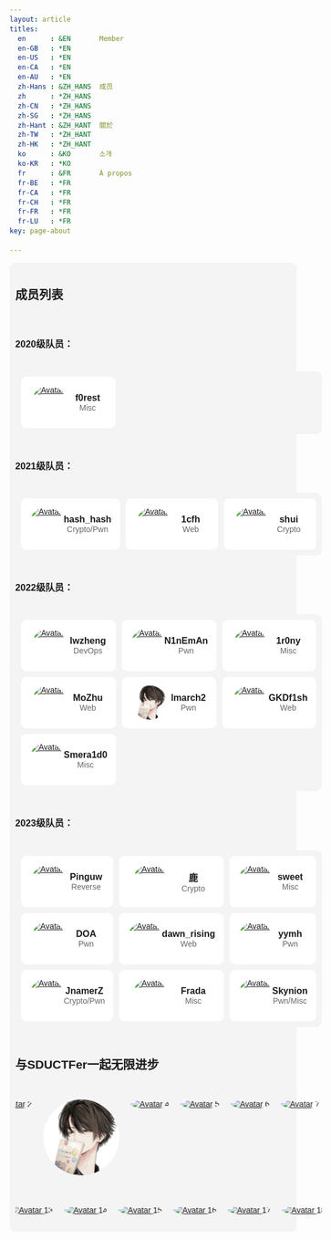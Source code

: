 ```yaml
---
layout: article
titles:
  en      : &EN       Member
  en-GB   : *EN
  en-US   : *EN
  en-CA   : *EN
  en-AU   : *EN
  zh-Hans : &ZH_HANS  成员
  zh      : *ZH_HANS
  zh-CN   : *ZH_HANS
  zh-SG   : *ZH_HANS
  zh-Hant : &ZH_HANT  關於
  zh-TW   : *ZH_HANT
  zh-HK   : *ZH_HANT
  ko      : &KO       소개
  ko-KR   : *KO
  fr      : &FR       À propos
  fr-BE   : *FR
  fr-CA   : *FR
  fr-CH   : *FR
  fr-FR   : *FR
  fr-LU   : *FR
key: page-about

---
```

<div class="container">
  <h2>成员列表</h2>
  <h3>2020级队员：</h3>
  <div class="member-list">
    <div class="member">
        <a href="https://silence-forest-sf.github.io/" target="_blank">
            <div class="avatar">
                <img src="https://s2.loli.net/2024/06/07/HaRXKLcMOr8WYGt.jpg" alt="Avatar">
            </div>
        </a>
        <div class="info">
            <div class="name">f0rest</div>
            <div class="description">Misc</div>
        </div>
    </div>
    
  </div>
  <h3>2021级队员：</h3>
  <div class="member-list">
    <div class="member">
        <a href="https://r3t2b3d.github.io" target="_blank">
            <div class="avatar">
                <img src="https://picture-1311455354.cos.ap-shanghai.myqcloud.com/img/b_7e7ccb7a6d5c480da999811826299e2f.jpg" alt="Avatar">
            </div>
        </a>
        <div class="info">
            <div class="name">hash_hash</div>
            <div class="description">Crypto/Pwn</div>
        </div>
    </div>
    <div class="member">
        <a href="https://ch31sbest.github.io/" target="_blank">
            <div class="avatar">
                <img src="https://ch31sbest.github.io/images/tou.jpg" alt="Avatar">
            </div>
        </a>
        <div class="info">
            <div class="name">1cfh</div>
            <div class="description">Web</div>
        </div>
    </div>
    <div class="member">
        <a href="" target="_blank">
            <div class="avatar">
                <img src="https://s3.bmp.ovh/imgs/2024/06/07/a1952c20a4b739d7.jpg" alt="Avatar">
            </div>
        </a>
        <div class="info">
            <div class="name">shui</div>
            <div class="description">Crypto</div>
        </div>
    </div>
  </div>
  <h3>2022级队员：</h3>
  <div class="member-list">
    <div class="member">
        <a href="https://lwzheng.tech/" target="_blank">
            <div class="avatar">
                <img src="https://s2.loli.net/2024/06/07/apGA7bF6SYgB8nx.jpg" alt="Avatar">
            </div>
        </a>
        <div class="info">
            <div class="name">lwzheng</div>
            <div class="description">DevOps</div>
        </div>
    </div>
    <div class="member">
        <a href="https://www.cnblogs.com/9man" target="_blank">
            <div class="avatar">
                <img src="https://s2.loli.net/2024/06/07/qTfVGMmJ8CZRXg5.jpg" alt="Avatar">
            </div>
        </a>
        <div class="info">
            <div class="name">N1nEmAn</div>
            <div class="description">Pwn</div>
        </div>
    </div>
    <div class="member">
        <a href="https://almostgph.github.io/" target="_blank">
            <div class="avatar">
                <img src="https://s2.loli.net/2024/06/06/oyWFV32bHELhAdc.jpg" alt="Avatar">
            </div>
        </a>
        <div class="info">
            <div class="name">1r0ny</div>
            <div class="description">Misc</div>
        </div>
    </div>
    <div class="member">
        <a href="http://zhuzimiko.com/" target="_blank">
            <div class="avatar">
                <img src="https://s2.loli.net/2024/06/07/ASQ5RVaLcdZkTKy.jpg" alt="Avatar">
            </div>
        </a>
        <div class="info">
            <div class="name">MoZhu</div>
            <div class="description">Web</div>
        </div>
    </div>
    <div class="member">
        <a href="https://lmarch2.top/" target="_blank">
            <div class="avatar">
                <img src="https://github.com/lmarch2/images/blob/main/b_e05bb213ec75a4a3448d288364b7307c.jpg?raw=true" alt="Avatar">
            </div>
        </a>
        <div class="info">
            <div class="name">lmarch2</div>
            <div class="description">Pwn</div>
        </div>
    </div>
    <div class="member">
        <a href="https://blog.csdn.net/GKD2019" target="_blank">
            <div class="avatar">
                <img src="https://avatars.githubusercontent.com/u/108865421" alt="Avatar">
            </div>
        </a>
        <div class="info">
            <div class="name">GKDf1sh</div>
            <div class="description">Web</div>
        </div>
    </div>
    <div class="member">
        <a href="https://www.cnblogs.com/Smera1d0" target="_blank">
            <div class="avatar">
                <img src="https://s2.loli.net/2024/06/07/pkE1gNSx4jHYeqD.jpg" alt="Avatar">
            </div>
        </a>
        <div class="info">
            <div class="name">Smera1d0</div>
            <div class="description">Misc</div>
        </div>
    </div>
  </div>
  <h3>2023级队员：</h3>
  <div class="member-list">
    <div class="member">
        <a href="https://pinguw.github.io/" target="_blank">
            <div class="avatar">
                <img src="https://s2.loli.net/2024/04/14/UC5zm7fti2ZwkGV.jpg" alt="Avatar">
            </div>
        </a>
        <div class="info">
            <div class="name">Pinguw</div>
            <div class="description">Reverse</div>
        </div>
    </div>
    <div class="member">
        <a href="" target="_blank">
            <div class="avatar">
                <img src="https://s2.loli.net/2024/06/07/7vdFaYn3gSL2Csf.png" alt="Avatar">
            </div>
        </a>
        <div class="info">
            <div class="name">鹿</div>
            <div class="description">Crypto</div>
        </div>
    </div>
    <div class="member">
        <a href="" target="_blank">
            <div class="avatar">
                <img src="https://s2.loli.net/2024/06/07/7vdFaYn3gSL2Csf.png" alt="Avatar">
            </div>
        </a>
        <div class="info">
            <div class="name">sweet</div>
            <div class="description">Misc</div>
        </div>
    </div>
    <div class="member">
        <a href="" target="_blank">
            <div class="avatar">
                <img src="https://s2.loli.net/2024/06/07/7vdFaYn3gSL2Csf.png" alt="Avatar">
            </div>
        </a>
        <div class="info">
            <div class="name">DOA</div>
            <div class="description">Pwn</div>
        </div>
    </div>
    <div class="member">
        <a href="https://dawnrisingdong.github.io/" target="_blank">
            <div class="avatar">
                <img src="https://raw.githubusercontent.com/dawnrisingDong/pic_bed/main/img/202406071747324.jpg" alt="Avatar">
            </div>  
        </a>
        <div class="info">
            <div class="name">dawn_rising</div>
            <div class="description">Web</div>
        </div>
    </div>
    <div class="member">
        <a href="" target="_blank">
            <div class="avatar">
                <img src="https://avatars.githubusercontent.com/u/162857404?s=400&u=ad0f3d8c1d4184a4c69a947df8edaf4e487306d2&v=4" alt="Avatar">
            </div>
        </a>
        <div class="info">
            <div class="name">yymh</div>
            <div class="description">Pwn</div>
        </div>
    </div>
    <div class="member">
        <a href="" target="_blank">
            <div class="avatar">
                <img src="https://s2.loli.net/2024/06/07/7vdFaYn3gSL2Csf.png" alt="Avatar">
            </div>
        </a>
        <div class="info">
            <div class="name">JnamerZ</div>
            <div class="description">Crypto/Pwn</div>
        </div>
    </div>
    <div class="member">
        <a href="" target="_blank">
            <div class="avatar">
                <img src="https://s2.loli.net/2024/06/07/7vdFaYn3gSL2Csf.png" alt="Avatar">
            </div>
        </a>
        <div class="info">
            <div class="name">Frada</div>
            <div class="description">Misc</div>
        </div>
    </div>
    <div class="member">
        <a href="" target="_blank">
            <div class="avatar">
                <img src="https://s2.loli.net/2024/06/07/7vdFaYn3gSL2Csf.png" alt="Avatar">
            </div>
        </a>
        <div class="info">
            <div class="name">Skynion</div>
            <div class="description">Pwn/Misc</div>
        </div>
    </div>
  </div>
    <h2>与SDUCTFer一起无限进步</h2>
  <div class="scroll-container">
    <div class="scroll-content">
      <a href="https://almostgph.github.io/" target="_blank"><img src="https://s2.loli.net/2024/06/06/oyWFV32bHELhAdc.jpg" alt="Avatar 1"></a>
      <a href="https://ch31sbest.github.io/" target="_blank"><img src="https://ch31sbest.github.io/images/tou.jpg" alt="Avatar 2"></a>
      <a href="https://lmarch2.top/" target="_blank"><img src="https://github.com/lmarch2/images/blob/main/b_e05bb213ec75a4a3448d288364b7307c.jpg?raw=true" alt="Avatar 3"></a>
      <a href="https://www.cnblogs.com/Smera1d0" target="_blank"><img src="https://s2.loli.net/2024/06/07/pkE1gNSx4jHYeqD.jpg" alt="Avatar 4"></a>
      <a href="https://dawnrisingdong.github.io/" target="_blank"><img src="https://raw.githubusercontent.com/dawnrisingDong/pic_bed/main/img/202406071747324.jpg" alt="Avatar 5"></a>
      <a href="http://zhuzimiko.com/" target="_blank"><img src="https://s2.loli.net/2024/06/07/ASQ5RVaLcdZkTKy.jpg" alt="Avatar 6"></a>
      <a href="https://silence-forest-sf.github.io/" target="_blank"><img src="https://s2.loli.net/2024/06/07/HaRXKLcMOr8WYGt.jpg" alt="Avatar 7"></a>
      <a href="https://r3t2b3d.github.io" target="_blank"><img src="https://picture-1311455354.cos.ap-shanghai.myqcloud.com/img/b_7e7ccb7a6d5c480da999811826299e2f.jpg" alt="Avatar 8"></a>
      <a href="https://www.cnblogs.com/9man" target="_blank"><img src="https://s2.loli.net/2024/06/07/qTfVGMmJ8CZRXg5.jpg" alt="Avatar 9"></a>
      <a href="" target="_blank"><img src="https://s3.bmp.ovh/imgs/2024/06/07/a1952c20a4b739d7.jpg" alt="Avatar 10"></a>
      <a href="" target="_blank"><img src="https://avatars.githubusercontent.com/u/162857404?s=400&u=ad0f3d8c1d4184a4c69a947df8edaf4e487306d2&v=4" alt="Avatar 1"></a>
      <a href="https://lwzheng.tech/" target="_blank"><img src="https://s2.loli.net/2024/06/07/apGA7bF6SYgB8nx.jpg" alt="Avatar 2"></a>
      <a href="https://blog.csdn.net/GKD2019" target="_blank"><img src="https://avatars.githubusercontent.com/u/108865421" alt="Avatar 3"></a>
      <a href="" target="_blank"><img src="https://s2.loli.net/2024/06/07/7vdFaYn3gSL2Csf.png" alt="Avatar 4"></a>
      <a href="" target="_blank"><img src="https://s2.loli.net/2024/06/07/7vdFaYn3gSL2Csf.png" alt="Avatar 5"></a>
      <a href="" target="_blank"><img src="https://s2.loli.net/2024/06/07/7vdFaYn3gSL2Csf.png" alt="Avatar 6"></a>
      <a href="" target="_blank"><img src="https://s2.loli.net/2024/06/07/7vdFaYn3gSL2Csf.png" alt="Avatar 7"></a>
      <a href="" target="_blank"><img src="https://s2.loli.net/2024/06/07/7vdFaYn3gSL2Csf.png" alt="Avatar 8"></a>
      <a href="" target="_blank"><img src="https://s2.loli.net/2024/06/07/7vdFaYn3gSL2Csf.png" alt="Avatar 9"></a>
      <a href="" target="_blank"><img src="https://s2.loli.net/2024/06/07/7vdFaYn3gSL2Csf.png" alt="Avatar 10"></a>
    </div>
  </div>
  <div class="scroll-container">
    <div class="scroll-content alternate">
      <a href="" target="_blank"><img src="https://s2.loli.net/2024/06/07/7vdFaYn3gSL2Csf.png" alt="Avatar 11"></a>
      <a href="" target="_blank"><img src="https://s2.loli.net/2024/06/07/7vdFaYn3gSL2Csf.png" alt="Avatar 12"></a>
      <a href="" target="_blank"><img src="https://s2.loli.net/2024/06/07/7vdFaYn3gSL2Csf.png" alt="Avatar 13"></a>
      <a href="" target="_blank"><img src="https://s2.loli.net/2024/06/07/7vdFaYn3gSL2Csf.png" alt="Avatar 14"></a>
      <a href="" target="_blank"><img src="https://s2.loli.net/2024/06/07/7vdFaYn3gSL2Csf.png" alt="Avatar 15"></a>
      <a href="" target="_blank"><img src="https://s2.loli.net/2024/06/07/7vdFaYn3gSL2Csf.png" alt="Avatar 16"></a>
      <a href="" target="_blank"><img src="https://s2.loli.net/2024/06/07/7vdFaYn3gSL2Csf.png" alt="Avatar 17"></a>
      <a href="" target="_blank"><img src="https://s2.loli.net/2024/06/07/7vdFaYn3gSL2Csf.png" alt="Avatar 18"></a>
      <a href="" target="_blank"><img src="https://s2.loli.net/2024/06/07/7vdFaYn3gSL2Csf.png" alt="Avatar 19"></a>
      <a href="" target="_blank"><img src="https://s2.loli.net/2024/06/07/7vdFaYn3gSL2Csf.png" alt="Avatar 20"></a>
      <a href="" target="_blank"><img src="https://s2.loli.net/2024/06/07/7vdFaYn3gSL2Csf.png" alt="Avatar 11"></a>
      <a href="" target="_blank"><img src="https://s2.loli.net/2024/06/07/7vdFaYn3gSL2Csf.png" alt="Avatar 12"></a>
      <a href="" target="_blank"><img src="https://s2.loli.net/2024/06/07/7vdFaYn3gSL2Csf.png" alt="Avatar 13"></a>
      <a href="" target="_blank"><img src="https://s2.loli.net/2024/06/07/7vdFaYn3gSL2Csf.png" alt="Avatar 14"></a>
      <a href="" target="_blank"><img src="https://s2.loli.net/2024/06/07/7vdFaYn3gSL2Csf.png" alt="Avatar 15"></a>
      <a href="" target="_blank"><img src="https://s2.loli.net/2024/06/07/7vdFaYn3gSL2Csf.png" alt="Avatar 16"></a>
      <a href="" target="_blank"><img src="https://s2.loli.net/2024/06/07/7vdFaYn3gSL2Csf.png" alt="Avatar 17"></a>
      <a href="" target="_blank"><img src="https://s2.loli.net/2024/06/07/7vdFaYn3gSL2Csf.png" alt="Avatar 18"></a>
      <a href="" target="_blank"><img src="https://s2.loli.net/2024/06/07/7vdFaYn3gSL2Csf.png" alt="Avatar 19"></a>
      <a href="" target="_blank"><img src="https://s2.loli.net/2024/06/07/7vdFaYn3gSL2Csf.png" alt="Avatar 20"></a>
    </div>
  </div>
</div>


<style>
  .scroll-container {
    width: 100%;
    overflow: hidden;
    white-space: nowrap;
    margin-bottom: 10px;
    position: relative;
  }

  .scroll-content {
    display: flex;
    width: max-content;
    animation: scroll-left 20s linear infinite;
  }

  .scroll-content.alternate {
    position: relative;
    left: -55pt;
    animation: scroll-left 20s linear infinite;
  }

  .scroll-content a {
    display: inline-block;
    margin:  10px;
  }

  .scroll-content img {
    width: 100pt;
    height: 100pt;
    border-radius: 50%;
  }

  @keyframes scroll-left {
    0% {
      transform: translateX(0%);
    }
    100% {
      transform: translateX(-50%);
    }
  }

  .container {
    display: grid;
    background-color: #f4f4f4;
    border-radius: 10px;
    grid-template-rows: auto;
    gap: 20px;
    padding: 10px;
    font-family: Arial, sans-serif;
  }

  .member-list {
    display: grid;
    grid-template-columns: repeat(4, 1fr);
    gap: 10px;
    background-color: #f4f4f4;
    border-radius: 10px;
    padding: 10px;
  }
@media (max-width: 1200px) {
  .member-list {
    grid-template-columns: repeat(3, 1fr);
  }
}

@media (max-width: 800px) {
  .member-list {
    grid-template-columns: repeat(2, 1fr);
  }
}

@media (max-width: 500px) {
  .member-list {
    grid-template-columns: repeat(1, 1fr);
  }
}

  .member {
    display: grid;
    grid-template-columns: 1fr 1fr;
    align-items: center;
    background-color: white;
    border-radius: 10px;
    padding: 15px;
  }

  .member .avatar {
    display: flex;
    justify-content: center;
    align-items: center;
  }

  .member img {
    width: 60px;
    height: 60px;
    border-radius: 50%;
    transition: transform 0.3s, filter 0.3s;
  }

  .member img:hover {
    transform: scale(1.1);
    filter: grayscale(50%);
  }

  .member .info {
    display: flex;
    flex-direction: column;
    justify-content: center;
    align-items: center;
  }

  .member .name {
    font-size: 16px;
    font-weight: bold;
  }

  .member .description {
    font-size: 14px;
    color: #666;
  }
</style>

